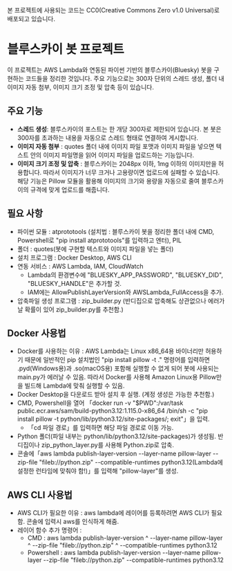 본 프로젝트에 사용되는 코드는 CC0(Creative Commons Zero v1.0 Universal)로 배포되고 있습니다. 

# 블루스카이 봇 프로젝트
이 프로젝트는 AWS Lambda와 연동된 파이썬 기반의 블루스카이(Bluesky) 봇을 구현하는 코드들을 정리한 것입니다. 주요 기능으로는 300자 단위의 스레드 생성, 폴더 내 이미지 자동 첨부, 이미지 크기 조정 및 압축 등이 있습니다.

## 주요 기능
- **스레드 생성**: 블루스카이의 포스트는 한 개당 300자로 제한되어 있습니다. 본 봇은 300자를 초과하는 내용을 자동으로 스레드 형태로 연결하여 게시합니다.
- **이미지 자동 첨부** : quotes 폴더 내에 이미지 파일 포맷과 이미지 파일을 넣으면 텍스트 안의 이미지 파일명을 읽어 이미지 파일을 업로드하는 기능입니다. 
- **이미지 크기 조정 및 압축** : 블루스카이는 2048px 이하, 1mg 이하의 이미지만을 허용합니다. 따라서 이미지가 너무 크거나 고용량이면 업로드에 실패할 수 있습니다. 해당 기능은 Pillow 모듈을 활용해 이미지의 크기와 용량을 자동으로 줄여 블루스카이의 규격에 맞게 업로드를 해줍니다. 

## 필요 사항
 * 파이썬 모듈 : atprototools (설치법 : 블루스카이 봇을 정리한 폴더 내에 CMD, Powershell로 "pip install atprototools"를 입력하고 엔터), PIL
 * 폴더 : quotes(봇에 구현할 텍스트와 이미지 파일을 넣는 폴더)
 * 설치 프로그램 : Docker Desktop, AWS CLI
 * 연동 서비스 : AWS Lambda, IAM, CloudWatch
   - Lambda의 환경변수에 "BLUESKY_APP_PASSWORD", "BLUESKY_DID", "BLUESKY_HANDLE"은 추가할 것.
   - IAM에는 AllowPublishLayerVersion와 AWSLambda_FullAccess을 추가. 
 * 압축파일 생성 프로그램 : zip_builder.py (반디집으로 압축해도 상관없으나 에러가 날 확률이 있어 zip_builder.py를 추천함.)

## Docker 사용법
 * Docker를 사용하는 이유 : AWS Lambda는 Linux x86_64용 바이너리만 허용하기 때문에 일반적인 pip 설치법인 "pip install pillow -t ." 명령어를 입력하면 .pyd(Windows용)과 .so(macOS용) 포함해 실행할 수 없게 되어 봇에 사용되는 main.py가 에러날 수 있음. 따라서 Docker를 사용해 Amazon Linux용 Pillow만을 빌드해 Lambda에 맞춰 실행할 수 있음.
 * Docker Desktop을 다운로드 받아 설치 후 실행. (계정 생성은 가능한 추천함.)
 * CMD, Powershell을 열어 「docker run -v "$PWD":/var/task public.ecr.aws/sam/build-python3.12:1.115.0-x86_64 /bin/sh -c "pip install pillow -t python/lib/python3.12/site-packages/; exit"」을 입력.
   - 「cd 파일 경로」를 입력하면 해당 파일 경로로 이동 가능.
 * Python 폴더(파일 내부는 python/lib/python3.12/site-packages)가 생성됨. 반디집이나 zip_python_layer.py를 사용해 Python.zip로 압축.
 * 콘솔에「aws lambda publish-layer-version --layer-name pillow-layer --zip-file "fileb://python.zip" --compatible-runtimes python3.12(Lambda에 설정한 런타임에 맞춰야 함!)」를 입력해 "pillow-layer"를 생성.

## AWS CLI 사용법
 * AWS CLI가 필요한 이유 : aws lambda에 레이어를 등록하려면 AWS CLI가 필요함. 콘솔에 입력시 aws를 인식하게 해줌. 
 * 레이어 함수 추가 명령어 :
   - CMD : aws lambda publish-layer-version ^ --layer-name pillow-layer ^ --zip-file "fileb://python.zip" ^ --compatible-runtimes python3.12
   - Powershell : aws lambda publish-layer-version --layer-name pillow-layer --zip-file "fileb://python.zip" --compatible-runtimes python3.12


